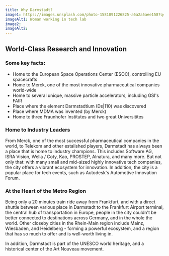 ```yaml
---
title: Why Darmstadt?
image1: https://images.unsplash.com/photo-1581091226825-a6a2a5aee158?q=80&w=1740&auto=format&fit=crop&ixlib=rb-4.0.3&ixid=M3wxMjA3fDB8MHxwaG90by1wYWdlfHx8fGVufDB8fHx8fA%3D%3D
imageAlt1: Woman working in tech lab
image2:
imageAlt2: 
---
```

## World-Class Research and Innovation
### Some key facts:
* Home to the European Space Operations Center (ESOC), controlling EU spacecrafts
* Home to Merck, one of the most innovative pharmaceutical companies world-wide
* Home to several unique, massive particle accelerators, including GSI's FAIR 
* Place where the element Darmstadtium (Ds|110) was discovered 
* Place where MDMA was invented (by Merck)
* Home to three Fraunhofer Institutes and two great Universitites

### Home to Industry Leaders
From Merck, one of the most successful pharmaceutical companies in the world, to Telekom and other estalished players, Darmstadt has always been a place that is home to industry champions. This includes Software AG, ISRA Vision, Wella / Coty, Kao, PROSTEP, Alnatura, and many more. But not only that: with many small and mid-sized highly innovative tech companies, the city offers a vibrant ecosystem for innovation. In addition, the city is a popular place for tech events, such as Autodesk's Automotive Innovation Forum.

### At the Heart of the Metro Region
Being only a 20 minutes train ride away from Frankfurt, and with a direct shuttle between various place in Darmstadt to the Frankfurt Airport terminal, the central hub of transportation in Europe, people in the city couldn't be better connected to destinations across Germany, and in the whole the world. Other closeby cities in the Rhein-Main region include Mainz, Wiesbaden, and Heidelberg - forming a powerful ecosystem, and a region that has so much to offer and is well-worth living in.

In addition, Darmstadt is part of the UNESCO world heritage, and a historical center of the Art Nouveau movement.
